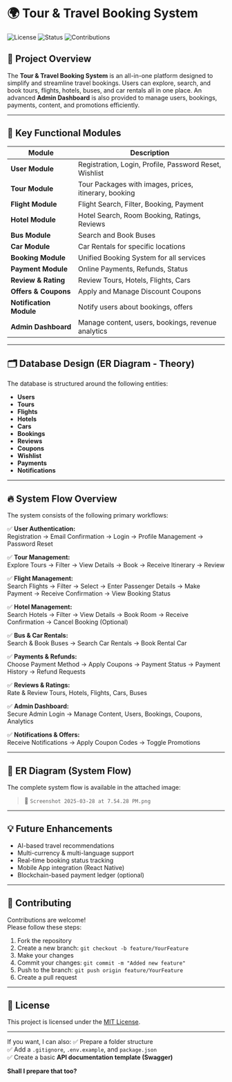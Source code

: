 # 🌍 Tour & Travel Booking System

![License](https://img.shields.io/badge/license-MIT-blue.svg)
![Status](https://img.shields.io/badge/status-In%20Progress-yellow)
![Contributions](https://img.shields.io/badge/contributions-Welcome-brightgreen)

## 📝 Project Overview

The **Tour & Travel Booking System** is an all-in-one platform designed to simplify and streamline travel bookings. Users can explore, search, and book tours, flights, hotels, buses, and car rentals all in one place. An advanced **Admin Dashboard** is also provided to manage users, bookings, payments, content, and promotions efficiently.

---

## 🚀 Key Functional Modules

| Module                  | Description                                                   |
|------------------------|---------------------------------------------------------------|
| **User Module**        | Registration, Login, Profile, Password Reset, Wishlist        |
| **Tour Module**        | Tour Packages with images, prices, itinerary, booking         |
| **Flight Module**      | Flight Search, Filter, Booking, Payment                       |
| **Hotel Module**       | Hotel Search, Room Booking, Ratings, Reviews                  |
| **Bus Module**         | Search and Book Buses                                         |
| **Car Module**         | Car Rentals for specific locations                           |
| **Booking Module**     | Unified Booking System for all services                       |
| **Payment Module**     | Online Payments, Refunds, Status                              |
| **Review & Rating**    | Review Tours, Hotels, Flights, Cars                           |
| **Offers & Coupons**   | Apply and Manage Discount Coupons                             |
| **Notification Module**| Notify users about bookings, offers                          |
| **Admin Dashboard**    | Manage content, users, bookings, revenue analytics            |

---

## 🗂️ Database Design (ER Diagram - Theory)

The database is structured around the following entities:

- **Users**
- **Tours**
- **Flights**
- **Hotels**
- **Cars**
- **Bookings**
- **Reviews**
- **Coupons**
- **Wishlist**
- **Payments**
- **Notifications**

---

## 🔥 System Flow Overview

The system consists of the following primary workflows:

✅ **User Authentication:**  
Registration → Email Confirmation → Login → Profile Management → Password Reset

✅ **Tour Management:**  
Explore Tours → Filter → View Details → Book → Receive Itinerary → Review

✅ **Flight Management:**  
Search Flights → Filter → Select → Enter Passenger Details → Make Payment → Receive Confirmation → View Booking Status

✅ **Hotel Management:**  
Search Hotels → Filter → View Details → Book Room → Receive Confirmation → Cancel Booking (Optional)

✅ **Bus & Car Rentals:**  
Search & Book Buses → Search Car Rentals → Book Rental Car

✅ **Payments & Refunds:**  
Choose Payment Method → Apply Coupons → Payment Status → Payment History → Refund Requests

✅ **Reviews & Ratings:**  
Rate & Review Tours, Hotels, Flights, Cars, Buses

✅ **Admin Dashboard:**  
Secure Admin Login → Manage Content, Users, Bookings, Coupons, Analytics

✅ **Notifications & Offers:**  
Receive Notifications → Apply Coupon Codes → Toggle Promotions

---

## 📸 ER Diagram (System Flow)
The complete system flow is available in the attached image:
> **📄** `Screenshot 2025-03-28 at 7.54.28 PM.png`

---

## 💡 Future Enhancements

- AI-based travel recommendations
- Multi-currency & multi-language support
- Real-time booking status tracking
- Mobile App integration (React Native)
- Blockchain-based payment ledger (optional)

---

## 🤝 Contributing

Contributions are welcome!  
Please follow these steps:

1. Fork the repository
2. Create a new branch: `git checkout -b feature/YourFeature`
3. Make your changes
4. Commit your changes: `git commit -m "Added new feature"`
5. Push to the branch: `git push origin feature/YourFeature`
6. Create a pull request

---

## 📄 License

This project is licensed under the [MIT License](LICENSE).

---

If you want, I can also:
✅ Prepare a folder structure  
✅ Add a `.gitignore`, `.env.example`, and `package.json`  
✅ Create a basic **API documentation template (Swagger)**

**Shall I prepare that too?**
